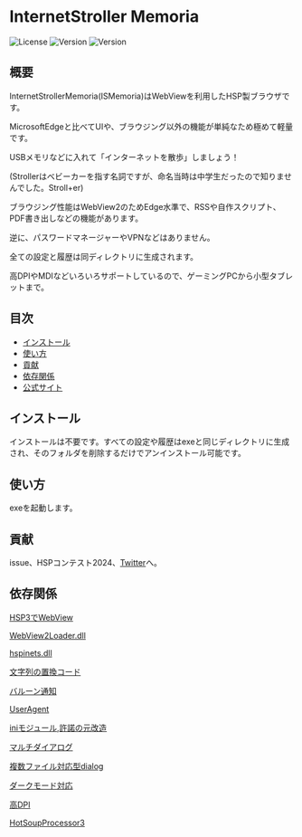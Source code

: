 # InternetStroller Memoria

![License](https://img.shields.io/badge/license-MIT-blue.svg)
![Version](https://img.shields.io/badge/version-1.6.0.0-green.svg)
![Version](https://img.shields.io/badge/Language-HSP3.6-yellow.svg)

## 概要
InternetStrollerMemoria(ISMemoria)はWebViewを利用したHSP製ブラウザです。

MicrosoftEdgeと比べてUIや、ブラウジング以外の機能が単純なため極めて軽量です。

USBメモリなどに入れて「インターネットを散歩」しましょう！

(Strollerはベビーカーを指す名詞ですが、命名当時は中学生だったので知りませんでした。Stroll+er)

ブラウジング性能はWebView2のためEdge水準で、RSSや自作スクリプト、PDF書き出しなどの機能があります。

逆に、パスワードマネージャーやVPNなどはありません。

全ての設定と履歴は同ディレクトリに生成されます。

高DPIやMDIなどいろいろサポートしているので、ゲーミングPCから小型タブレットまで。

## 目次
- [インストール](#インストール)
- [使い方](#使い方)
- [貢献](#貢献)
- [依存関係](#依存関係)
- [公式サイト](https://abatbeliever.net/InternetStroller/)

## インストール
インストールは不要です。すべての設定や履歴はexeと同じディレクトリに生成され、そのフォルダを削除するだけでアンインストール可能です。

## 使い方
exeを起動します。

## 貢献
issue、HSPコンテスト2024、[Twitter](https://x.com/abatbeliever)へ。

## 依存関係
[HSP3でWebView](https://blog.goo.ne.jp/hiro239415/e/5041aec497e02427c2b123aef07977e3)

[WebView2Loader.dll](https://www.nuget.org/packages/Microsoft.Web.WebView2)

[hspinets.dll](https://hsp.moe/#hspinet)

[文字列の置換コード](https://archive.kerupani129.net/blog/posts/hsp-%E6%96%87%E5%AD%97%E5%88%97%E7%BD%AE%E3%81%8D%E6%8F%9B%E3%81%88-%E3%81%A7%E3%81%8D%E3%82%8B%E4%BA%BA%E3%81%AF%E3%81%A7%E3%81%8D%E3%82%8B%E3%81%A8%E6%80%9D%E3%81%86%E3%81%91%E3%81%A9%E3%81%A7/)

[バルーン通知](https://hsp.tv/play/pforum.php?mode=pastwch&num=47647)

[UserAgent](https://hsp.tv/play/pforum.php?mode=all&num=100931)

[iniモジュール,許諾の元改造](https://dev.onionsoft.net/seed/info.ax?id=2367)

[マルチダイアログ](https://hsp.moe/#taskdialog)

[複数ファイル対応型dialog](https://hsp.tv/play/pforum.php?mode=all&num=101616)

[ダークモード対応](https://hsp.tv/play/pforum.php?mode=all&num=100064)

[高DPI](https://learn.microsoft.com/ja-jp/windows/win32/api/winuser/nf-winuser-setprocessdpiaware?redirectedfrom=MSDN)

[HotSoupProcessor3](https://hsp.tv/)
